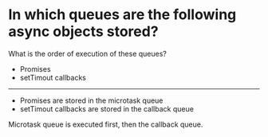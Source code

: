 # In which queues are the following async objects stored?

What is the order of execution of these queues?

- Promises
- setTimout callbacks

---

- Promises are stored in the microtask queue
- setTimout callbacks are stored in the callback queue

Microtask queue is executed first, then the callback queue.
